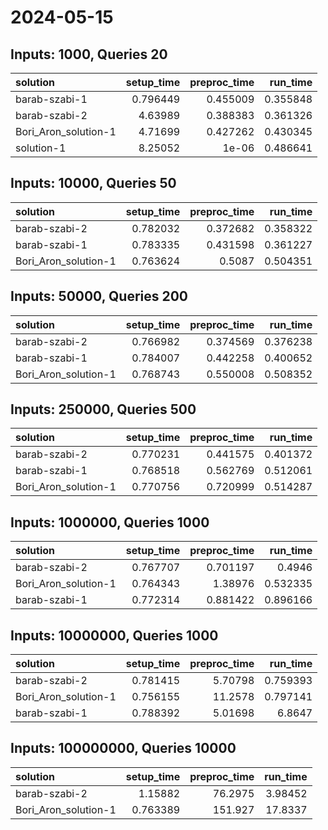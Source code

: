 # 2024-05-15

## Inputs: 1000, Queries 20

| solution             |   setup_time |   preproc_time |   run_time |
|:---------------------|-------------:|---------------:|-----------:|
| barab-szabi-1        |     0.796449 |       0.455009 |   0.355848 |
| barab-szabi-2        |     4.63989  |       0.388383 |   0.361326 |
| Bori_Aron_solution-1 |     4.71699  |       0.427262 |   0.430345 |
| solution-1           |     8.25052  |       1e-06    |   0.486641 |

## Inputs: 10000, Queries 50

| solution             |   setup_time |   preproc_time |   run_time |
|:---------------------|-------------:|---------------:|-----------:|
| barab-szabi-2        |     0.782032 |       0.372682 |   0.358322 |
| barab-szabi-1        |     0.783335 |       0.431598 |   0.361227 |
| Bori_Aron_solution-1 |     0.763624 |       0.5087   |   0.504351 |

## Inputs: 50000, Queries 200

| solution             |   setup_time |   preproc_time |   run_time |
|:---------------------|-------------:|---------------:|-----------:|
| barab-szabi-2        |     0.766982 |       0.374569 |   0.376238 |
| barab-szabi-1        |     0.784007 |       0.442258 |   0.400652 |
| Bori_Aron_solution-1 |     0.768743 |       0.550008 |   0.508352 |

## Inputs: 250000, Queries 500

| solution             |   setup_time |   preproc_time |   run_time |
|:---------------------|-------------:|---------------:|-----------:|
| barab-szabi-2        |     0.770231 |       0.441575 |   0.401372 |
| barab-szabi-1        |     0.768518 |       0.562769 |   0.512061 |
| Bori_Aron_solution-1 |     0.770756 |       0.720999 |   0.514287 |

## Inputs: 1000000, Queries 1000

| solution             |   setup_time |   preproc_time |   run_time |
|:---------------------|-------------:|---------------:|-----------:|
| barab-szabi-2        |     0.767707 |       0.701197 |   0.4946   |
| Bori_Aron_solution-1 |     0.764343 |       1.38976  |   0.532335 |
| barab-szabi-1        |     0.772314 |       0.881422 |   0.896166 |

## Inputs: 10000000, Queries 1000

| solution             |   setup_time |   preproc_time |   run_time |
|:---------------------|-------------:|---------------:|-----------:|
| barab-szabi-2        |     0.781415 |        5.70798 |   0.759393 |
| Bori_Aron_solution-1 |     0.756155 |       11.2578  |   0.797141 |
| barab-szabi-1        |     0.788392 |        5.01698 |   6.8647   |

## Inputs: 100000000, Queries 10000

| solution             |   setup_time |   preproc_time |   run_time |
|:---------------------|-------------:|---------------:|-----------:|
| barab-szabi-2        |     1.15882  |        76.2975 |    3.98452 |
| Bori_Aron_solution-1 |     0.763389 |       151.927  |   17.8337  |